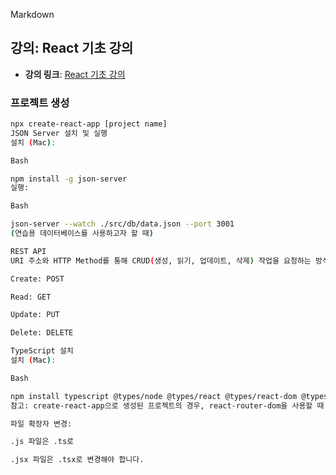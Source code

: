 Markdown

## 강의: React 기초 강의

- **강의 링크**: [React 기초 강의](https://www.youtube.com/playlist?list=PLZKTXPmaJk8J_fHAzPLH8CJ_HO_M33e7-)

### **프로젝트 생성**

```bash
npx create-react-app [project name]
JSON Server 설치 및 실행
설치 (Mac):

Bash

npm install -g json-server
실행:

Bash

json-server --watch ./src/db/data.json --port 3001
(연습용 데이터베이스를 사용하고자 할 때)

REST API
URI 주소와 HTTP Method를 통해 CRUD(생성, 읽기, 업데이트, 삭제) 작업을 요청하는 방식입니다.

Create: POST

Read: GET

Update: PUT

Delete: DELETE

TypeScript 설치
설치 (Mac):

Bash

npm install typescript @types/node @types/react @types/react-dom @types/jest
참고: create-react-app으로 생성된 프로젝트의 경우, react-router-dom을 사용할 때 추가로 @types/react-router-dom을 설치해야 합니다.

파일 확장자 변경:

.js 파일은 .ts로

.jsx 파일은 .tsx로 변경해야 합니다.
```

